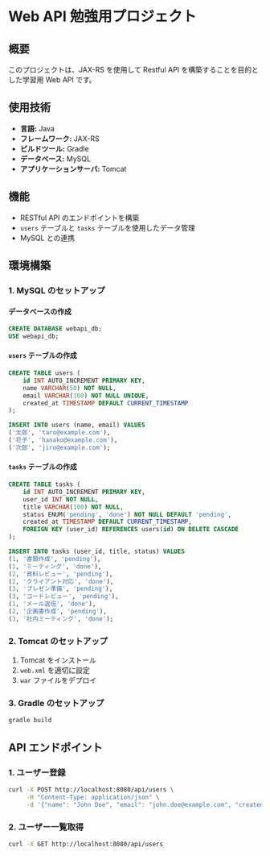 # Web API 勉強用プロジェクト

## 概要
このプロジェクトは、JAX-RS を使用して Restful API を構築することを目的とした学習用 Web API です。

## 使用技術
- **言語:** Java
- **フレームワーク:** JAX-RS
- **ビルドツール:** Gradle
- **データベース:** MySQL
- **アプリケーションサーバ:** Tomcat

## 機能
- RESTful API のエンドポイントを構築
- `users` テーブルと `tasks` テーブルを使用したデータ管理
- MySQL との連携

## 環境構築
### 1. MySQL のセットアップ
#### データベースの作成
```sql
CREATE DATABASE webapi_db;
USE webapi_db;
```

#### `users` テーブルの作成
```sql
CREATE TABLE users (
    id INT AUTO_INCREMENT PRIMARY KEY,
    name VARCHAR(50) NOT NULL,
    email VARCHAR(100) NOT NULL UNIQUE,
    created_at TIMESTAMP DEFAULT CURRENT_TIMESTAMP
);

INSERT INTO users (name, email) VALUES
('太郎', 'taro@example.com'),
('花子', 'hanako@example.com'),
('次郎', 'jiro@example.com');
```

#### `tasks` テーブルの作成
```sql
CREATE TABLE tasks (
    id INT AUTO_INCREMENT PRIMARY KEY,
    user_id INT NOT NULL,
    title VARCHAR(100) NOT NULL,
    status ENUM('pending', 'done') NOT NULL DEFAULT 'pending',
    created_at TIMESTAMP DEFAULT CURRENT_TIMESTAMP,
    FOREIGN KEY (user_id) REFERENCES users(id) ON DELETE CASCADE
);

INSERT INTO tasks (user_id, title, status) VALUES
(1, '書類作成', 'pending'),
(1, 'ミーティング', 'done'),
(2, '資料レビュー', 'pending'),
(2, 'クライアント対応', 'done'),
(3, 'プレゼン準備', 'pending'),
(3, 'コードレビュー', 'pending'),
(1, 'メール返信', 'done'),
(2, '企画書作成', 'pending'),
(3, '社内ミーティング', 'done');
```

### 2. Tomcat のセットアップ
1. Tomcat をインストール
2. `web.xml` を適切に設定
3. `war` ファイルをデプロイ

### 3. Gradle のセットアップ
```sh
gradle build
```

## API エンドポイント

### 1. ユーザー登録
```sh
curl -X POST http://localhost:8080/api/users \
     -H "Content-Type: application/json" \
     -d '{"name": "John Doe", "email": "john.doe@example.com", "createdAt": "2025-03-10"}'
```

### 2. ユーザー一覧取得
```sh
curl -X GET http://localhost:8080/api/users
```
